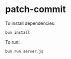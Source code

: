 # patch-commit

To install dependencies:

```bash
bun install
```

To run:

```bash
bun run server.js
```

